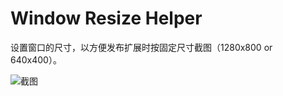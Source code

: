 Window Resize Helper
=====================

设置窗口的尺寸，以方便发布扩展时按固定尺寸截图（1280x800 or 640x400）。

![截图](https://raw.github.com/GDG-Xian/crx-window-resize/master/screenshots/640x400.png)
